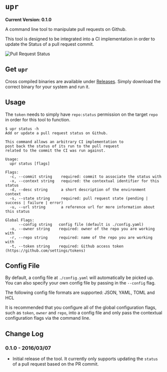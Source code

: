 `upr`
=====

**Current Version: 0.1.0**

A command line tool to manipulate pull requests on Github.
	
This tool is designed to be integrated into a CI implementation
in order to update the Status of a pull request commit.

![Pull Request Status](https://objects-east.cloud.ca/v1/5ef827605f884961b94881e928e7a250/swill/pr_testing/combo_ci.png)


Get `upr`
---------

Cross compiled binaries are available under [Releases](https://github.com/swill/upr/releases).  Simply download the correct binary for your system and run it.


Usage
-----

The `token` needs to simply have `repo:status` permission on the target `repo` in order for this tool to function.

```
$ upr status -h
Add or update a pull request status on Github.

This command allows an arbitrary CI implementation to
post back the status of its run to the pull request
related to the commit the CI was run against.

Usage:
  upr status [flags]

Flags:
  -c, --commit string    required: commit to associate the status with
  -x, --context string   required: the contextual identifier for this status
  -d, --desc string      a short description of the environment context
  -s, --state string     required: pull request state (pending | success | failure | error)
  -u, --url string       a reference url for more information about this status

Global Flags:
      --config string   config file (default is ./config.yaml)
  -o, --owner string    required: owner of the repo you are working with
  -r, --repo string     required: name of the repo you are working with
  -t, --token string    required: Github access token (https://github.com/settings/tokens)
```


Config File
-----------
By default, a config file at `./config.yaml` will automatically be picked up.  You can also specify your own config file by passing in the `--config` flag.

The following config file formats are supported: JSON, YAML, TOML and HCL

It is recommended that you configure all of the global configuration flags, such as `token`, `owner` and `repo`, into a config file and only pass the contextual configuration flags via the command line.


Change Log
----------

### 0.1.0 - 2016/03/07
- Initial release of the tool.  It currently only supports updating the `status` of a pull request based on the PR commit.

